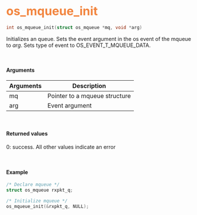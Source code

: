 ## <font color="#F2853F" style="font-size:24pt">os_mqueue_init</font>

```c
int os_mqueue_init(struct os_mqueue *mq, void *arg)
```
Initializes an queue. Sets the event argument in the os event of the mqueue to *arg*. Sets type of event to OS_EVENT_T_MQUEUE_DATA.

<br>

#### Arguments

| Arguments | Description |
|-----------|-------------|
| mq | Pointer to a mqueue structure  |
| arg | Event argument |

<br>

#### Returned values

0: success. All other values indicate an error

<br>

#### Example

```c
/* Declare mqueue */
struct os_mqueue rxpkt_q;

/* Initialize mqueue */
os_mqueue_init(&rxpkt_q, NULL);
```

